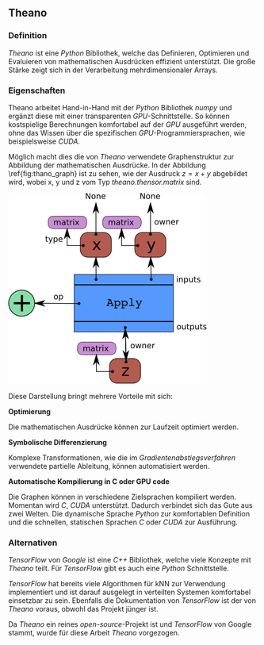 ## Theano

### Definition

*Theano* ist eine *Python* Bibliothek, welche das Definieren, Optimieren und Evaluieren von mathematischen Ausdrücken effizient unterstützt. Die große Stärke zeigt sich in der Verarbeitung mehrdimensionaler Arrays.

### Eigenschaften

Theano arbeitet Hand-in-Hand mit der *Python* Bibliothek *numpy* und ergänzt diese mit einer transparenten *GPU*-Schnittstelle. So können kostspielige Berechnungen komfortabel auf der *GPU* ausgeführt werden, ohne das Wissen über die spezifischen *GPU*-Programmiersprachen, wie beispielsweise *CUDA*.

Möglich macht dies die von *Theano* verwendete Graphenstruktur zur Abbildung der mathematischen Ausdrücke. In der Abbildung \ref{fig:thano_graph} ist zu sehen, wie der Ausdruck $z=x+y$ abgebildet wird, wobei x, y und z vom Typ *theano.thensor.matrix* sind.

![Theano Graphenstruktur: Z = matrix(X) + matrix(Y) \label{fig:thano_graph}](images/theano_graph.png)

Diese Darstellung bringt mehrere Vorteile mit sich:

**Optimierung**

Die mathematischen Ausdrücke können zur Laufzeit optimiert werden.

**Symbolische Differenzierung**

Komplexe Transformationen, wie die im *Gradientenabstiegsverfahren* verwendete partielle Ableitung, können automatisiert werden.

**Automatische Kompilierung in C oder GPU code**

Die Graphen können in verschiedene Zielsprachen kompiliert werden. Momentan wird *C*, *CUDA* unterstützt. Dadurch verbindet sich das Gute aus zwei Welten. Die dynamische Sprache *Python* zur komfortablen Definition und die schnellen, statischen Sprachen *C* oder *CUDA* zur Ausführung.

### Alternativen

*TensorFlow* von *Google* ist eine *C++* Bibliothek, welche viele Konzepte mit *Theano* teilt. Für *TensorFlow* gibt es auch eine *Python* Schnittstelle.

*TensorFlow* hat bereits viele Algorithmen für kNN zur Verwendung implementiert und ist darauf ausgelegt in verteilten Systemen komfortabel einsetzbar zu sein.
Ebenfalls die Dokumentation von *TensorFlow* ist der von *Theano* voraus, obwohl das Projekt jünger ist.

Da *Theano* ein reines *open-source*-Projekt ist und *TensorFlow* von Google stammt, wurde für diese Arbeit *Theano* vorgezogen.

